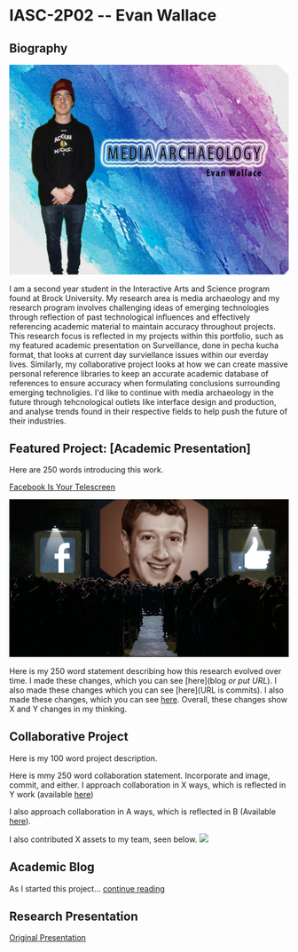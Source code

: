 # IASC-2P02 -- Evan Wallace

## Biography

![](Images/pictureforgithub.jpg)

I am a second year student in the Interactive Arts and Science program found at Brock University. My research area is media archaeology and my research program involves challenging ideas of emerging technologies through reflection of past technological influences and effectively referencing academic material to maintain accuracy throughout projects. This research focus is reflected in my projects within this portfolio, such as my featured academic presentation on Surveillance, done in pecha kucha format, that looks at current day surviellance issues within our everday lives. Similarly, my collaborative project looks at how we can create massive personal reference libraries to keep an accurate academic database of references to ensure accuracy when formulating conclusions surrounding emerging technoligies. I'd like to continue with media archaeology in the future through tehcnological outlets like interface design and production, and analyse trends found in their respective fields to help push the future of their industries.


## Featured Project: [Academic Presentation]

Here are 250 words introducing this work. 

[Facebook Is Your Telescreen](https://ew12gb.github.io/IASC-2P02/reveal.js-Edited/)

![](Images/zucc.jpg)

Here is my 250 word statement describing how this research evolved over time. I made these changes, which you can see [here](blog *or put URL*). I also made these changes which you can see [here](URL is commits). I also made these changes, which you can see [here](URL). Overall, these changes show X and Y changes in my thinking.


## Collaborative Project

Here is my 100 word project description.

Here is mmy 250 word collaboration statement. Incorporate and image, commit, and either. I approach collaboration in X ways, which is reflected in Y work (available [here](URL))

I also approach collaboration in A ways, which is reflected in B (Available [here](URL)).

I also contributed X assets to my team, seen below. 
![](images/collaboration.jpg)

## Academic Blog

As I started this project... [continue reading](blog)

## Research Presentation

[Original Presentation](https://ew12gb.github.io/IASC-2P02/reveal.js-master/)

